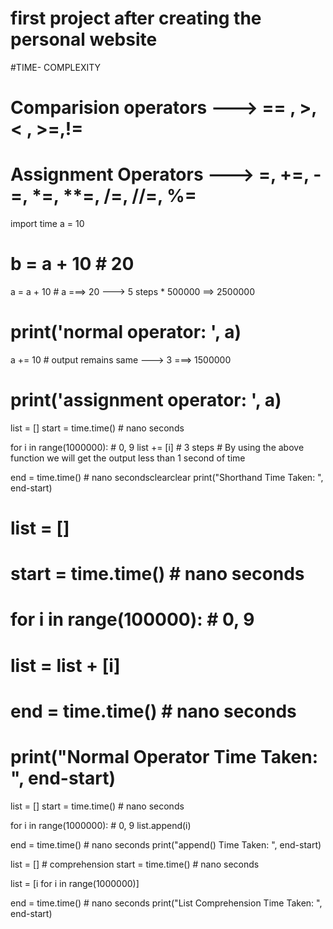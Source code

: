 # first project after creating the personal website
#TIME- COMPLEXITY
# Comparision operators ---> == , >, < , >=,!=
# Assignment Operators ---> =, +=, -=, *=, **=, /=, //=, %=

import time
a = 10
# b = a + 10  # 20

a = a + 10  # a ===> 20 ---> 5 steps * 500000 ==> 2500000
# print('normal operator: ', a)
a += 10  # output remains same ---> 3   ===> 1500000
# print('assignment operator: ', a)

list = []
start = time.time()  # nano seconds

for i in range(1000000):  # 0, 9
    list += [i]  # 3 steps
    # By using the above function we will get the output less than 1 second of time

end = time.time()  # nano secondsclearclear
print("Shorthand Time Taken: ", end-start)

# list = []
# start = time.time()  # nano seconds

# for i in range(100000):  # 0, 9
#     list = list + [i]


# end = time.time()  # nano seconds
# print("Normal Operator Time Taken: ", end-start)

list =  []
start = time.time()  # nano seconds

for i in range(1000000):  # 0, 9
    list.append(i)

end = time.time()  # nano seconds
print("append() Time Taken: ", end-start)

list = [] # comprehension
start = time.time()  # nano seconds

list = [i for i in range(1000000)]

end = time.time()  # nano seconds
print("List Comprehension Time Taken: ", end-start)
